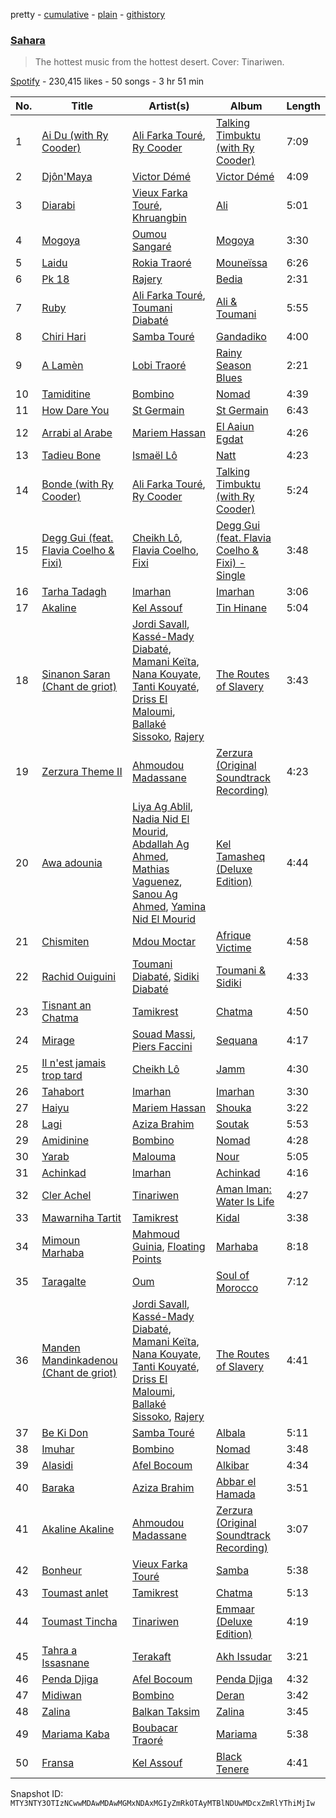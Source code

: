 pretty - [cumulative](/playlists/cumulative/37i9dQZF1DWWuJFsTMqHYX.md) - [plain](/playlists/plain/37i9dQZF1DWWuJFsTMqHYX) - [githistory](https://github.githistory.xyz/mackorone/spotify-playlist-archive/blob/main/playlists/plain/37i9dQZF1DWWuJFsTMqHYX)

### [Sahara](https://open.spotify.com/playlist/37i9dQZF1DWWuJFsTMqHYX)

> The hottest music from the hottest desert\. Cover: Tinariwen.

[Spotify](https://open.spotify.com/user/spotify) - 230,415 likes - 50 songs - 3 hr 51 min

| No. | Title | Artist(s) | Album | Length |
|---|---|---|---|---|
| 1 | [Ai Du \(with Ry Cooder\)](https://open.spotify.com/track/3c6wivu78aLN7ZXp8UbpaI) | [Ali Farka Touré](https://open.spotify.com/artist/3mNygoyrEKLgo6sx0MzwOL), [Ry Cooder](https://open.spotify.com/artist/1CPwHx5lgVxv0rfcp7UXLx) | [Talking Timbuktu \(with Ry Cooder\)](https://open.spotify.com/album/2MSgPFGGgIn5EqLezjLpt9) | 7:09 |
| 2 | [Djôn'Maya](https://open.spotify.com/track/2JlQOgJZdvQ5YJrVxY13wQ) | [Victor Démé](https://open.spotify.com/artist/1FCJ4zmRfkGUOtY65Jettg) | [Victor Démé](https://open.spotify.com/album/4psXSB62XvHZ0c3fg2udob) | 4:09 |
| 3 | [Diarabi](https://open.spotify.com/track/36huM0UOR9A17TYAape2Xg) | [Vieux Farka Touré](https://open.spotify.com/artist/4PmxbsWP1u0TnvqcrIA9ze), [Khruangbin](https://open.spotify.com/artist/2mVVjNmdjXZZDvhgQWiakk) | [Ali](https://open.spotify.com/album/4dfAJiDQHQf4dGX0ZdtxPh) | 5:01 |
| 4 | [Mogoya](https://open.spotify.com/track/3aPOQ6TdIuAW8m1KZid1Hv) | [Oumou Sangaré](https://open.spotify.com/artist/65CKKZilbcSKkAPC9a5Mvh) | [Mogoya](https://open.spotify.com/album/43euCDOikmefRS29Y55pLX) | 3:30 |
| 5 | [Laidu](https://open.spotify.com/track/05CF4ATpqROLTQVYABNZ3W) | [Rokia Traoré](https://open.spotify.com/artist/6sz0k1q2aEtG5dxEgr4YWV) | [Mouneïssa](https://open.spotify.com/album/21Tj95e18stlS6SetlwqAa) | 6:26 |
| 6 | [Pk 18](https://open.spotify.com/track/2PdCpqwqkFbGB0dJXFMsvu) | [Rajery](https://open.spotify.com/artist/3PxqYlOoVs3HftCle5jaNB) | [Bedia](https://open.spotify.com/album/0kYFx3FSDDd4igHJ0ZGdWd) | 2:31 |
| 7 | [Ruby](https://open.spotify.com/track/56K7H3Ipsce0Csn2v4u8kZ) | [Ali Farka Touré](https://open.spotify.com/artist/3mNygoyrEKLgo6sx0MzwOL), [Toumani Diabaté](https://open.spotify.com/artist/2nCACYdIndYchzX4bxLcTW) | [Ali & Toumani](https://open.spotify.com/album/14uhq1loNIOTT23aRo4oCi) | 5:55 |
| 8 | [Chiri Hari](https://open.spotify.com/track/1YQmUOQUxVeHebdKBX6m71) | [Samba Touré](https://open.spotify.com/artist/3XHp0LmHYLkVBPsH3B66zi) | [Gandadiko](https://open.spotify.com/album/33aNFeKXCZ15cxpN5S9nSB) | 4:00 |
| 9 | [A Lamèn](https://open.spotify.com/track/4bT1rl9bnULJw7ivrXozfQ) | [Lobi Traoré](https://open.spotify.com/artist/5uycig9ettxM7vWsZt4Rzp) | [Rainy Season Blues](https://open.spotify.com/album/01PrHxFNvBdEZr99c03s3M) | 2:21 |
| 10 | [Tamiditine](https://open.spotify.com/track/2st24VONuY9hqiGAPkhyua) | [Bombino](https://open.spotify.com/artist/7s4I6rDvTcdBDKElVbtsAN) | [Nomad](https://open.spotify.com/album/6Zv8PkjigCztS7AON6ZuZe) | 4:39 |
| 11 | [How Dare You](https://open.spotify.com/track/4W3W4cbErPT3JCW60IxKKj) | [St Germain](https://open.spotify.com/artist/484sZUYmnRXN84zmk3GY1n) | [St Germain](https://open.spotify.com/album/5ckt4gstaOg1VlCqyLtrLT) | 6:43 |
| 12 | [Arrabi al Arabe](https://open.spotify.com/track/4anx9dy5q5vU1B0kwNRmrR) | [Mariem Hassan](https://open.spotify.com/artist/6uDfHkEF9G0FoBa97NTr4O) | [El Aaiun Egdat](https://open.spotify.com/album/1M46BfgAnMu8p5P8DjUQ1p) | 4:26 |
| 13 | [Tadieu Bone](https://open.spotify.com/track/2a5WbaVANXN8Dj4aNmBosD) | [Ismaël Lô](https://open.spotify.com/artist/4EBRPnSYtrfmwptEMOSCV8) | [Natt](https://open.spotify.com/album/4mIsprnNBBsFjR8xPu60TT) | 4:23 |
| 14 | [Bonde \(with Ry Cooder\)](https://open.spotify.com/track/7L5FEYVfpIEGHJOv6gZ6EW) | [Ali Farka Touré](https://open.spotify.com/artist/3mNygoyrEKLgo6sx0MzwOL), [Ry Cooder](https://open.spotify.com/artist/1CPwHx5lgVxv0rfcp7UXLx) | [Talking Timbuktu \(with Ry Cooder\)](https://open.spotify.com/album/2MSgPFGGgIn5EqLezjLpt9) | 5:24 |
| 15 | [Degg Gui \(feat\. Flavia Coelho & Fixi\)](https://open.spotify.com/track/2m9TLj1eU3qZT895FOIm0v) | [Cheikh Lô](https://open.spotify.com/artist/6CFWXwqEBUi0UFoIIxmg9h), [Flavia Coelho](https://open.spotify.com/artist/4Lu4jDj4ky1wxvRDgL90tc), [Fixi](https://open.spotify.com/artist/4ZdJ35EaWtMCvdbczspFET) | [Degg Gui \(feat\. Flavia Coelho & Fixi\) \- Single](https://open.spotify.com/album/06B14KCKiA5UbBebBZiuLx) | 3:48 |
| 16 | [Tarha Tadagh](https://open.spotify.com/track/2LQwuRI1h4Q4qk4HzK9zE2) | [Imarhan](https://open.spotify.com/artist/1KQ1687z0hWSabx0YswG54) | [Imarhan](https://open.spotify.com/album/2aLKNhNF3szhUQY3AJoGgL) | 3:06 |
| 17 | [Akaline](https://open.spotify.com/track/0V9DjtOmk3yxz8HeEyxYsY) | [Kel Assouf](https://open.spotify.com/artist/5mu6VL20oyfrkqOW61w7p9) | [Tin Hinane](https://open.spotify.com/album/58tahxJBcMrtsbp0s3amh2) | 5:04 |
| 18 | [Sinanon Saran \(Chant de griot\)](https://open.spotify.com/track/1ASQZ8acmZj1IOFoXggUf9) | [Jordi Savall](https://open.spotify.com/artist/3faEZMpTmZFXpELU1EwWNL), [Kassé\-Mady Diabaté](https://open.spotify.com/artist/6N7tKxTPH9T8uU3TdBzphC), [Mamani Keïta](https://open.spotify.com/artist/5v8Qrpoya6Bf8Yaus5aVk6), [Nana Kouyate](https://open.spotify.com/artist/6l4EqiNfXnYMZhIGVvaiu0), [Tanti Kouyaté](https://open.spotify.com/artist/0EENHq2cnaZWYyQt4bL5Ey), [Driss El Maloumi](https://open.spotify.com/artist/2HnfCI3Zf6r0hWwGJ8p2aB), [Ballaké Sissoko](https://open.spotify.com/artist/0OQeMFqoRD5clB0cPYVbxY), [Rajery](https://open.spotify.com/artist/3PxqYlOoVs3HftCle5jaNB) | [The Routes of Slavery](https://open.spotify.com/album/5iRJeFmgDETMCRPFP0Y1pp) | 3:43 |
| 19 | [Zerzura Theme II](https://open.spotify.com/track/4I7WbrlfomZlIv4mveJ76x) | [Ahmoudou Madassane](https://open.spotify.com/artist/5oQlmxzNKhiA2LWU40F6rm) | [Zerzura \(Original Soundtrack Recording\)](https://open.spotify.com/album/1YUKsFUMyCT59pqnOaWoAt) | 4:23 |
| 20 | [Awa adounia](https://open.spotify.com/track/4oYwvjJ2Yq3Yn4Fqgn3uOg) | [Liya Ag Ablil](https://open.spotify.com/artist/5hMboy5Fq7s4pF0Q5ebJj5), [Nadia Nid El Mourid](https://open.spotify.com/artist/4Xuwu3Fe7lYLHIkvGVlpsb), [Abdallah Ag Ahmed](https://open.spotify.com/artist/1vve6wGaMkX00i8HShL2wS), [Mathias Vaguenez](https://open.spotify.com/artist/7w1rIetgb3qOd0TA5OEZ0d), [Sanou Ag Ahmed](https://open.spotify.com/artist/78RQ22utV6xA4BoB0dUQWY), [Yamina Nid El Mourid](https://open.spotify.com/artist/6yvYW6kcEnqrFPZc8CYoxS) | [Kel Tamasheq \(Deluxe Edition\)](https://open.spotify.com/album/2rMmfXa4lfk9o4vkcOeVRH) | 4:44 |
| 21 | [Chismiten](https://open.spotify.com/track/5RHN9R3BqScU4Jzu84U7pZ) | [Mdou Moctar](https://open.spotify.com/artist/48dgx7iGqLQ3E5KO3pzd94) | [Afrique Victime](https://open.spotify.com/album/3ZZMK1Hd8E9Uzj1Tycdlf2) | 4:58 |
| 22 | [Rachid Ouiguini](https://open.spotify.com/track/6py8BqF0Lk1P8YoXXTRw5P) | [Toumani Diabaté](https://open.spotify.com/artist/2nCACYdIndYchzX4bxLcTW), [Sidiki Diabaté](https://open.spotify.com/artist/0ShXtJGjzmboEPVOvIdbQA) | [Toumani & Sidiki](https://open.spotify.com/album/0e9dYHAAknjGXVtXxKK3WV) | 4:33 |
| 23 | [Tisnant an Chatma](https://open.spotify.com/track/32ORiXJSpjsxEBh53n03U4) | [Tamikrest](https://open.spotify.com/artist/6nZ1wn9URV4oWk4UKuG872) | [Chatma](https://open.spotify.com/album/0VI8LrJKHMN1S9hloXGMlU) | 4:50 |
| 24 | [Mirage](https://open.spotify.com/track/3b45LikcYpvV5YQE4XcnZI) | [Souad Massi](https://open.spotify.com/artist/0oXFsuB6XBuDTsXJgplR7k), [Piers Faccini](https://open.spotify.com/artist/2hK2gWQ2TequHGKZe5dzHd) | [Sequana](https://open.spotify.com/album/64Uwr6ZmYrBNABToF47PRN) | 4:17 |
| 25 | [Il n'est jamais trop tard](https://open.spotify.com/track/2YEs2mLzFu8RcdAHFQghhv) | [Cheikh Lô](https://open.spotify.com/artist/6CFWXwqEBUi0UFoIIxmg9h) | [Jamm](https://open.spotify.com/album/4sh5kAaYaucu6sFbAakF2y) | 4:30 |
| 26 | [Tahabort](https://open.spotify.com/track/1fd4zR1mI316y8y8Yq5txJ) | [Imarhan](https://open.spotify.com/artist/1KQ1687z0hWSabx0YswG54) | [Imarhan](https://open.spotify.com/album/2aLKNhNF3szhUQY3AJoGgL) | 3:30 |
| 27 | [Haiyu](https://open.spotify.com/track/4s86JE28MM4q3xPmBGI6rn) | [Mariem Hassan](https://open.spotify.com/artist/6uDfHkEF9G0FoBa97NTr4O) | [Shouka](https://open.spotify.com/album/1lrkLv77tMMSjoihcvDVK0) | 3:22 |
| 28 | [Lagi](https://open.spotify.com/track/6T0wxfTmgWw67QM6IJQvU4) | [Aziza Brahim](https://open.spotify.com/artist/0ydDa6afIYote2AtmgSycS) | [Soutak](https://open.spotify.com/album/4X7wSphcqgl8gvqdnOQkbB) | 5:53 |
| 29 | [Amidinine](https://open.spotify.com/track/0JRBZ5RZGLhZKUoDIgaxQc) | [Bombino](https://open.spotify.com/artist/7s4I6rDvTcdBDKElVbtsAN) | [Nomad](https://open.spotify.com/album/6Zv8PkjigCztS7AON6ZuZe) | 4:28 |
| 30 | [Yarab](https://open.spotify.com/track/4DdoInAoNy6cT6Z1AAj6vX) | [Malouma](https://open.spotify.com/artist/0TuCYPg3Na5TogmBIEl7T5) | [Nour](https://open.spotify.com/album/6KGuLkvq9MNHbK4ttF0vx3) | 5:05 |
| 31 | [Achinkad](https://open.spotify.com/track/3HsUImLYZkBYmCLAtvRFVl) | [Imarhan](https://open.spotify.com/artist/1KQ1687z0hWSabx0YswG54) | [Achinkad](https://open.spotify.com/album/18mh747W9C4QbHRDhSZUjr) | 4:16 |
| 32 | [Cler Achel](https://open.spotify.com/track/1sXLitmQULzwiWR8D38Ekw) | [Tinariwen](https://open.spotify.com/artist/2sf2owtFSCvz2MLfxmNdkb) | [Aman Iman: Water Is Life](https://open.spotify.com/album/2kV0ipibYRkAjrcxCd1Co0) | 4:27 |
| 33 | [Mawarniha Tartit](https://open.spotify.com/track/6KnZ9iov6qX5ZZBLS0pUPF) | [Tamikrest](https://open.spotify.com/artist/6nZ1wn9URV4oWk4UKuG872) | [Kidal](https://open.spotify.com/album/5OomumBipFPjdcXld2zJQc) | 3:38 |
| 34 | [Mimoun Marhaba](https://open.spotify.com/track/68tS8zt1kpPHxunJ7Xq4PI) | [Mahmoud Guinia](https://open.spotify.com/artist/0pvLXdsgWnpJClomaQ41JQ), [Floating Points](https://open.spotify.com/artist/2AR42Ur9PcchQDtEdwkv4L) | [Marhaba](https://open.spotify.com/album/7g5cShRnbgXW9xwQjKNFow) | 8:18 |
| 35 | [Taragalte](https://open.spotify.com/track/0g9YOykbhG0jhDW2m4Y3w8) | [Oum](https://open.spotify.com/artist/4io8n4UJrGAd0T3uf2S72f) | [Soul of Morocco](https://open.spotify.com/album/1C00IcQUmLjluDOZjgxUM5) | 7:12 |
| 36 | [Manden Mandinkadenou \(Chant de griot\)](https://open.spotify.com/track/0irBIwMyqnB2MtUww6P6iY) | [Jordi Savall](https://open.spotify.com/artist/3faEZMpTmZFXpELU1EwWNL), [Kassé\-Mady Diabaté](https://open.spotify.com/artist/6N7tKxTPH9T8uU3TdBzphC), [Mamani Keïta](https://open.spotify.com/artist/5v8Qrpoya6Bf8Yaus5aVk6), [Nana Kouyate](https://open.spotify.com/artist/6l4EqiNfXnYMZhIGVvaiu0), [Tanti Kouyaté](https://open.spotify.com/artist/0EENHq2cnaZWYyQt4bL5Ey), [Driss El Maloumi](https://open.spotify.com/artist/2HnfCI3Zf6r0hWwGJ8p2aB), [Ballaké Sissoko](https://open.spotify.com/artist/0OQeMFqoRD5clB0cPYVbxY), [Rajery](https://open.spotify.com/artist/3PxqYlOoVs3HftCle5jaNB) | [The Routes of Slavery](https://open.spotify.com/album/5iRJeFmgDETMCRPFP0Y1pp) | 4:41 |
| 37 | [Be Ki Don](https://open.spotify.com/track/5JMebtqw62DkVHPsUJMKvh) | [Samba Touré](https://open.spotify.com/artist/3XHp0LmHYLkVBPsH3B66zi) | [Albala](https://open.spotify.com/album/2ATFSmZ538NkNHgLM95YFH) | 5:11 |
| 38 | [Imuhar](https://open.spotify.com/track/0Lo6q647IUY2xo2kZZszw2) | [Bombino](https://open.spotify.com/artist/7s4I6rDvTcdBDKElVbtsAN) | [Nomad](https://open.spotify.com/album/6Zv8PkjigCztS7AON6ZuZe) | 3:48 |
| 39 | [Alasidi](https://open.spotify.com/track/5RhFZ82NnuUrRxQOWphUI3) | [Afel Bocoum](https://open.spotify.com/artist/06Ib5crxFFg8jg3q8ZP77W) | [Alkibar](https://open.spotify.com/album/2iYA7xvN6sFDWgwFYvOInV) | 4:34 |
| 40 | [Baraka](https://open.spotify.com/track/1aCV7ocnKXsLSb0oX2dmup) | [Aziza Brahim](https://open.spotify.com/artist/0ydDa6afIYote2AtmgSycS) | [Abbar el Hamada](https://open.spotify.com/album/1TVWhiqo2BlNO1rxB1exn3) | 3:51 |
| 41 | [Akaline Akaline](https://open.spotify.com/track/6qQhWIowgtVSz6UFJvG5Ku) | [Ahmoudou Madassane](https://open.spotify.com/artist/5oQlmxzNKhiA2LWU40F6rm) | [Zerzura \(Original Soundtrack Recording\)](https://open.spotify.com/album/1YUKsFUMyCT59pqnOaWoAt) | 3:07 |
| 42 | [Bonheur](https://open.spotify.com/track/5kViRh5yrBIftTjX44FMwJ) | [Vieux Farka Touré](https://open.spotify.com/artist/4PmxbsWP1u0TnvqcrIA9ze) | [Samba](https://open.spotify.com/album/4nMZahJAJVwPJxFT8d9rbN) | 5:38 |
| 43 | [Toumast anlet](https://open.spotify.com/track/09n4VZqxSvFJfdtyV0HbCV) | [Tamikrest](https://open.spotify.com/artist/6nZ1wn9URV4oWk4UKuG872) | [Chatma](https://open.spotify.com/album/0VI8LrJKHMN1S9hloXGMlU) | 5:13 |
| 44 | [Toumast Tincha](https://open.spotify.com/track/0oiAiwEtUaKEWLBz6O4ord) | [Tinariwen](https://open.spotify.com/artist/2sf2owtFSCvz2MLfxmNdkb) | [Emmaar \(Deluxe Edition\)](https://open.spotify.com/album/3Dg5g42nMxdrJIuxhXxFTH) | 4:19 |
| 45 | [Tahra a Issasnane](https://open.spotify.com/track/51y5kEOYPs4JHFgbPTvuKe) | [Terakaft](https://open.spotify.com/artist/0UtqyB9qf6oA6B7SeTjLue) | [Akh Issudar](https://open.spotify.com/album/0grlHQW8BkVTcEaW0QqTPx) | 3:21 |
| 46 | [Penda Djiga](https://open.spotify.com/track/0ra3K6wNCFVYTu2AFsmiR7) | [Afel Bocoum](https://open.spotify.com/artist/06Ib5crxFFg8jg3q8ZP77W) | [Penda Djiga](https://open.spotify.com/album/4eIINnCLgKF5hUcXyk0dIE) | 4:32 |
| 47 | [Midiwan](https://open.spotify.com/track/3uQZlQyED9BvADK1JWXIzl) | [Bombino](https://open.spotify.com/artist/7s4I6rDvTcdBDKElVbtsAN) | [Deran](https://open.spotify.com/album/2Gm3Wy05MApR47NZmRo1DW) | 3:42 |
| 48 | [Zalina](https://open.spotify.com/track/7LFTVgFCNdNghawWIfN3OX) | [Balkan Taksim](https://open.spotify.com/artist/70oqqBR2WFsDZP6JhLvYpm) | [Zalina](https://open.spotify.com/album/1sAs3dT1gJQJqKuKHCyg31) | 3:45 |
| 49 | [Mariama Kaba](https://open.spotify.com/track/5bnDe8MjKs8mQnNTXq2yNJ) | [Boubacar Traoré](https://open.spotify.com/artist/63Bilw49Uv4s2wnovytDVU) | [Mariama](https://open.spotify.com/album/0Byaou7HBAyyOsoSGpp2hI) | 5:38 |
| 50 | [Fransa](https://open.spotify.com/track/3N6ddWSmrMFvZkGFBU4Ike) | [Kel Assouf](https://open.spotify.com/artist/5mu6VL20oyfrkqOW61w7p9) | [Black Tenere](https://open.spotify.com/album/2szNhyx4lm9LoUU8KnUN6b) | 4:41 |

Snapshot ID: `MTY3NTY3OTIzNCwwMDAwMDAwMGMxNDAxMGIyZmRkOTAyMTBlNDUwMDcxZmRlYThiMjIw`
